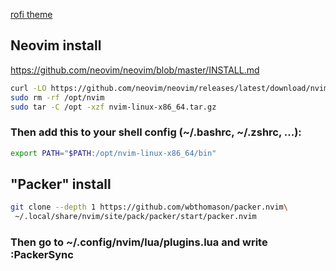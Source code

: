 [rofi theme](https://github.com/catppuccin/rofi/tree/main/basic)
## Neovim install
https://github.com/neovim/neovim/blob/master/INSTALL.md
```sh
curl -LO https://github.com/neovim/neovim/releases/latest/download/nvim-linux-x86_64.tar.gz
sudo rm -rf /opt/nvim
sudo tar -C /opt -xzf nvim-linux-x86_64.tar.gz
```
### Then add this to your shell config (~/.bashrc, ~/.zshrc, ...):
```sh
export PATH="$PATH:/opt/nvim-linux-x86_64/bin"
```
## "Packer" install 
```sh
git clone --depth 1 https://github.com/wbthomason/packer.nvim\
 ~/.local/share/nvim/site/pack/packer/start/packer.nvim
```
### Then go to ~/.config/nvim/lua/plugins.lua and write :PackerSync

